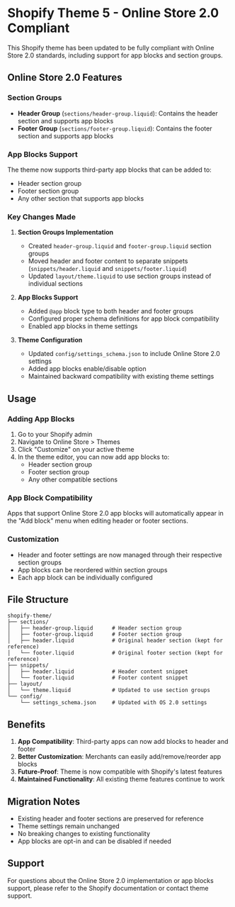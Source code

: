 # Shopify Theme 5 - Online Store 2.0 Compliant

This Shopify theme has been updated to be fully compliant with Online Store 2.0 standards, including support for app blocks and section groups.

## Online Store 2.0 Features

### Section Groups
- **Header Group** (`sections/header-group.liquid`): Contains the header section and supports app blocks
- **Footer Group** (`sections/footer-group.liquid`): Contains the footer section and supports app blocks

### App Blocks Support
The theme now supports third-party app blocks that can be added to:
- Header section group
- Footer section group
- Any other section that supports app blocks

### Key Changes Made

1. **Section Groups Implementation**
   - Created `header-group.liquid` and `footer-group.liquid` section groups
   - Moved header and footer content to separate snippets (`snippets/header.liquid` and `snippets/footer.liquid`)
   - Updated `layout/theme.liquid` to use section groups instead of individual sections

2. **App Blocks Support**
   - Added `@app` block type to both header and footer groups
   - Configured proper schema definitions for app block compatibility
   - Enabled app blocks in theme settings

3. **Theme Configuration**
   - Updated `config/settings_schema.json` to include Online Store 2.0 settings
   - Added app blocks enable/disable option
   - Maintained backward compatibility with existing theme settings

## Usage

### Adding App Blocks
1. Go to your Shopify admin
2. Navigate to Online Store > Themes
3. Click "Customize" on your active theme
4. In the theme editor, you can now add app blocks to:
   - Header section group
   - Footer section group
   - Any other compatible sections

### App Block Compatibility
Apps that support Online Store 2.0 app blocks will automatically appear in the "Add block" menu when editing header or footer sections.

### Customization
- Header and footer settings are now managed through their respective section groups
- App blocks can be reordered within section groups
- Each app block can be individually configured

## File Structure

```
shopify-theme/
├── sections/
│   ├── header-group.liquid      # Header section group
│   ├── footer-group.liquid      # Footer section group
│   ├── header.liquid            # Original header section (kept for reference)
│   └── footer.liquid            # Original footer section (kept for reference)
├── snippets/
│   ├── header.liquid            # Header content snippet
│   └── footer.liquid            # Footer content snippet
├── layout/
│   └── theme.liquid             # Updated to use section groups
└── config/
    └── settings_schema.json     # Updated with OS 2.0 settings
```

## Benefits

1. **App Compatibility**: Third-party apps can now add blocks to header and footer
2. **Better Customization**: Merchants can easily add/remove/reorder app blocks
3. **Future-Proof**: Theme is now compatible with Shopify's latest features
4. **Maintained Functionality**: All existing theme features continue to work

## Migration Notes

- Existing header and footer sections are preserved for reference
- Theme settings remain unchanged
- No breaking changes to existing functionality
- App blocks are opt-in and can be disabled if needed

## Support

For questions about the Online Store 2.0 implementation or app blocks support, please refer to the Shopify documentation or contact theme support. 